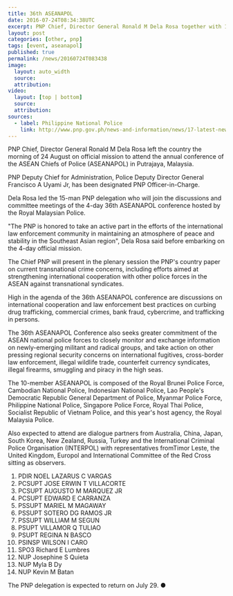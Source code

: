 ```yaml
---
title: 36th ASEANAPOL
date: 2016-07-24T08:34:38UTC
excerpt: PNP Chief, Director General Ronald M Dela Rosa together with 14 PNP officers went to attend the four-day annual conference of the ASEAN Chiefs of Police (ASEANAPOL) in Putrajaya, Malaysia.
layout: post
categories: [other, pnp]
tags: [event, aseanapol]
published: true
permalink: /news/20160724T083438
image:
  layout: auto_width
  source: 
  attribution: 
video:
  layout: [top | bottom]
  source: 
  attribution: 
sources:
  - label: Philippine National Police
    link: http://www.pnp.gov.ph/news-and-information/news/17-latest-news/305-dela-rosa-leads-pnp-delegation-to-asean-police-confabhttp://www.pnp.gov.ph/news-and-information/news/17-latest-news/305-dela-rosa-leads-pnp-delegation-to-asean-police-confab
---
```


PNP Chief, Director General Ronald M Dela Rosa left the country the morning of 24 August on official mission to attend the annual conference of the ASEAN Chiefs of Police (ASEANAPOL) in Putrajaya, Malaysia.

PNP Deputy Chief for Administration, Police Deputy Director General Francisco A Uyami Jr, has been designated PNP Officer-in-Charge. 

Dela Rosa led the 15-man PNP delegation who will join the discussions and committee meetings of the 4-day 36th ASEANAPOL conference hosted by the Royal Malaysian Police.

"The PNP is honored to take an active part in the efforts of the international law enforcement community in maintaining an atmosphere of peace and stability in the Southeast Asian region", Dela Rosa said before embarking on the 4-day official mission.

The Chief PNP will present in the plenary session the PNP's country paper on current transnational crime concerns, including efforts aimed at strengthening international cooperation with other police forces in the ASEAN against transnational syndicates.

High in the agenda of the 36th ASEANAPOL conference are discussions on international cooperation and law enforcement best practices on curbing drug trafficking, commercial crimes, bank fraud, cybercrime, and trafficking in persons.

The 36th ASEANAPOL Conference also seeks greater commitment of the ASEAN national police forces to closely monitor and exchange information on newly-emerging militant and radical groups, and take action on other pressing regional security concerns on international fugitives, cross-border law enforcement, illegal wildlife trade, counterfeit currency syndicates, illegal firearms, smuggling and piracy in the high seas.

The 10-member ASEANAPOL is composed of the Royal Brunei Police Force, Cambodian National Police, Indonesian National Police, Lao People's Democratic Republic General Department of Police, Myanmar Police Force, Philippine National Police, Singapore Police Force, Royal Thai Police, Socialist Republic of Vietnam Police, and this year's host agency, the Royal Malaysia Police.

Also expected to attend are dialogue partners from Australia, China, Japan, South Korea, New Zealand, Russia, Turkey and the International Criminal Police Organisation (INTERPOL) with representatives fromTimor Leste, the United Kingdom, Europol and International Committee of the Red Cross sitting as observers.

1. PDIR NOEL LAZARUS C VARGAS
2. PCSUPT JOSE ERWIN T VILLACORTE
3. PCSUPT AUGUSTO M MARQUEZ JR
4. PCSUPT EDWARD E CARRANZA
5. PSSUPT MARIEL M MAGAWAY
6. PSSUPT SOTERO DG RAMOS JR
7. PSSUPT WILLIAM M SEGUN
8. PSUPT VILLAMOR Q TULIAO
9. PSUPT REGINA N BASCO
10. PSINSP WILSON I CARO
11. SPO3 Richard E Lumbres
12. NUP Josephine S Quieta
13. NUP Myla B Dy
14. NUP Kevin M Batan

The PNP delegation is expected to return on July 29.
&#x25cf;
